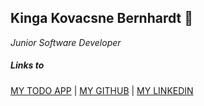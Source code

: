 ## Kinga Kovacsne Bernhardt  :raising_hand:
*Junior Software Developer*<br>

##### Links to<br>

[MY TODO APP](https://github.com/green-fox-academy/todo-app)   |   [MY GITHUB](https://github.com/KingaBernhardt)  |  [MY 
LINKEDIN](https://www.linkedin.com/in/kinga-kovacsne-bernhardt-4987a9136)<br>

